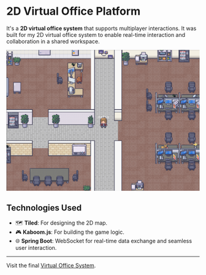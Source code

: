 # 2D Virtual Office Platform

It's a **2D virtual office system** that supports multiplayer interactions. It was built for my 2D virtual office system to enable real-time interaction and collaboration in a shared workspace.

![Office Image](https://github.com/NafisFuadShahid/2D-Multiplayer-System/blob/main/Images/Nafis%20alone%20in%20his%20office.png)

## Technologies Used

- 🗺️ **Tiled**: For designing the 2D map.
- 🎮 **Kaboom.js**: For building the game logic.
- 🌐 **Spring Boot**: WebSocket for real-time data exchange and seamless user interaction.

---

Visit the final [Virtual Office System](https://www.youtube.com/watch?v=xvFZjo5PgG0).
